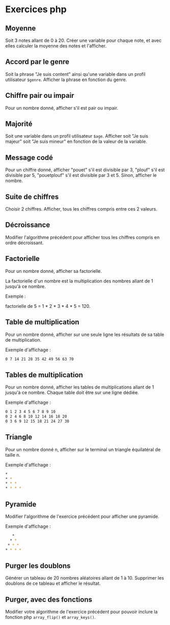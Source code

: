 # Exercices php

## Moyenne

Soit 3 notes allant de 0 à 20. Créer une variable pour chaque note, et avec elles calculer la moyenne des notes et l'afficher.

## Accord par le genre

Soit la phrase "Je suis content" ainsi qu'une variable dans un profil utilisateur `$genre`. Afficher la phrase en fonction du genre.

## Chiffre pair ou impair

Pour un nombre donné, afficher s'il est pair ou impair.

## Majorité

Soit une variable dans un profil utilisateur `$age`. Afficher soit "Je suis majeur" soit "Je suis mineur" en fonction de la valeur de la variable.

## Message codé

Pour un chiffre donné, afficher "pouet" s'il est divisible par 3, "plouf" s'il est divisible par 5, "pouetplouf" s'il est divisible par 3 et 5. Sinon, afficher le nombre.

## Suite de chiffres

Choisir 2 chiffres. Afficher, tous les chiffres compris entre ces 2 valeurs.

## Décroissance

Modifier l'algorithme précédent pour afficher tous les chiffres compris en ordre décroissant.

## Factorielle

Pour un nombre donné, afficher sa factorielle.

La factorielle d'un nombre est la multiplication des nombres allant de 1 jusqu'à ce nombre.

Exemple :

factorielle de 5 = 1 * 2 * 3 * 4 * 5 = 120. 

## Table de multiplication

Pour un nombre donné, afficher sur une seule ligne les résultats de sa table de multiplication.

Exemple d'affichage :

```bash
0 7 14 21 28 35 42 49 56 63 70
```

## Tables de multiplication

Pour un nombre donné, afficher les tables de multiplications allant de 1 jusqu'à ce nombre. Chaque table doit être sur une ligne dédiée.

Exemple d'affichage :

```bash
0 1 2 3 4 5 6 7 8 9 10
0 2 4 6 8 10 12 14 16 18 20
0 3 6 9 12 15 18 21 24 27 30
```

## Triangle

Pour un nombre donné n, afficher sur le terminal un triangle équilatéral de taille n.

Exemple d'affichage :

```bash
*
* *
* * *
* * * *
```

## Pyramide

Modifier l'algorithme de l'exercice précédent pour afficher une pyramide.

Exemple d'affichage :

```bash
   *
  * *
 * * *
* * * *
```

## Purger les doublons

Générer un tableau de 20 nombres aléatoires allant de 1 à 10. Supprimer les doublons de ce tableau et afficher le résultat.

## Purger, avec des fonctions

Modifier votre algorithme de l'exercice précédent pour pouvoir inclure la fonction php `array_flip()` et `array_keys()`.
